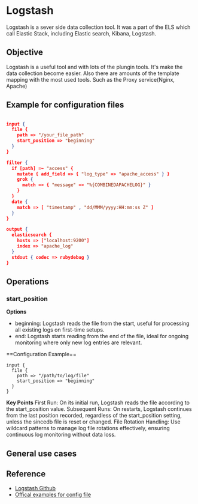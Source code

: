 # Logstash

Logstash is a sever side data collection tool. It was a part of the ELS which call Elastic Stack, including Elastic search, Kibana, Logstash.

## Objective

Logstash is a useful tool and with lots of the plungin tools. It's make the data collection become easier. Also there are amounts of the template mapping with the most used tools. Such as the Proxy service(Nginx, Apache)

## Example for configuration files

```json

input {
  file {
    path => "/your_file_path"
    start_position => "beginning"
  }
}

filter {
  if [path] =~ "access" {
    mutate { add_field => { "log_type" => "apache_access" } }
    grok {
      match => { "message" => "%{COMBINEDAPACHELOG}" }
    }
  }
  date {
    match => [ "timestamp" , "dd/MMM/yyyy:HH:mm:ss Z" ]
  }
}

output {
  elasticsearch {
    hosts => ["localhost:9200"]
    index => "apache_log"
  }
  stdout { codec => rubydebug }
}


```

## Operations

### start_position

**Options**
- beginning: Logstash reads the file from the start, useful for processing all existing logs on first-time setups.
- end: Logstash starts reading from the end of the file, ideal for ongoing monitoring where only new log entries are relevant.


==Configuration Example==
```
input {
  file {
    path => "/path/to/log/file"
    start_position => "beginning"
  }
}
```

**Key Points**
First Run: On its initial run, Logstash reads the file according to the start_position value.
Subsequent Runs: On restarts, Logstash continues from the last position recorded, regardless of the start_position setting, unless the sincedb file is reset or changed.
File Rotation Handling: Use wildcard patterns to manage log file rotations effectively, ensuring continuous log monitoring without data loss.

## General use cases


## Reference

- [Logstash Github](https://github.com/elastic/logstash)
- [Offical examples for config file](https://www.elastic.co/guide/en/logstash/current/config-examples.html)